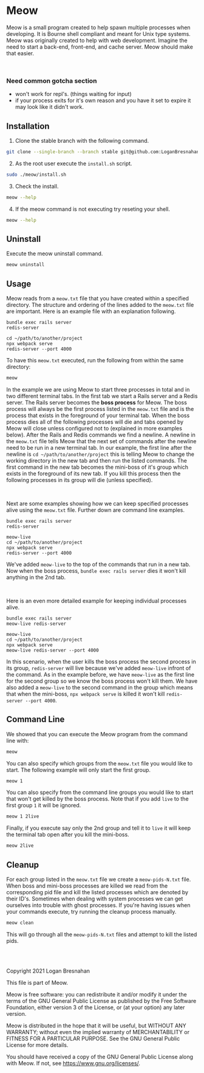 # Meow
Meow is a small program created to help spawn multiple processes when developing. It is Bourne shell compliant and meant for Unix type systems. Meow was originally created to help with web development. Imagine the need to start a back-end, front-end, and cache server. Meow should make that easier.

<br>

### Need common gotcha section
- won't work for repl's. (things waiting for input)
- if your process exits for it's own reason and you have it set to expire it may look like it didn't work.

## Installation
1. Clone the stable branch with the following command.

```sh
git clone --single-branch --branch stable git@github.com:LoganBresnahan/meow.git
```

2. As the root user execute the `install.sh` script.

```sh
sudo ./meow/install.sh
```

3. Check the install.

```sh
meow --help
```

4. If the meow command is not executing try reseting your shell.

```sh
meow --help
```

## Uninstall
Execute the meow uninstall command.

```sh
meow uninstall
```

## Usage
Meow reads from a `meow.txt` file that you have created within a specified directory. The structure and ordering of the lines added to the `meow.txt` file are important. Here is an example file with an explanation following.

```
bundle exec rails server
redis-server

cd ~/path/to/another/project
npx webpack serve
redis-server --port 4000
```

To have this `meow.txt` executed, run the following from within the same directory:

```sh
meow
```

In the example we are using Meow to start three processes in total and in two different terminal tabs. In the first tab we start a Rails server and a Redis server. The Rails server becomes the **boss process** for Meow. The boss process will always be the first process listed in the `meow.txt` file and is the process that exists in the foreground of your terminal tab. When the boss process dies all of the following processes will die and tabs opened by Meow will close unless configured not to (explained in more examples below). After the Rails and Redis commands we find a newline. A newline in the `meow.txt` file tells Meow that the next set of commands after the newline need to be run in a new terminal tab. In our example, the first line after the newline is `cd ~/path/to/another/project` this is telling Meow to change the working directory in the new tab and then run the listed commands. The first command in the new tab becomes the mini-boss of it's group which exists in the foreground of its new tab. If you kill this process then the following processes in its group will die (unless specified).

<br>

Next are some examples showing how we can keep specified processes alive using the `meow.txt` file. Further down are command line examples.

```
bundle exec rails server
redis-server

meow-live
cd ~/path/to/another/project
npx webpack serve
redis-server --port 4000
```
We've added `meow-live` to the top of the commands that run in a new tab. Now when the boss process, `bundle exec rails server` dies it won't kill anything in the 2nd tab.

<br>

Here is an even more detailed example for keeping individual processes alive.

```
bundle exec rails server
meow-live redis-server

meow-live
cd ~/path/to/another/project
npx webpack serve
meow-live redis-server --port 4000
```

In this scenario, when the user kills the boss process the second process in its group, `redis-server` will live because we've added `meow-live` infront of the command. As in the example before, we have `meow-live` as the first line for the second group so we know the boss process won't kill them. We have also added a `meow-live` to the second command in the group which means that when the mini-boss, `npx webpack serve` is killed it won't kill `redis-server --port 4000`.

## Command Line

We showed that you can execute the Meow program from the command line with:

```sh
meow
```

You can also specify which groups from the `meow.txt` file you would like to start. The following example will only start the first group.

```sh
meow 1
```

You can also specify from the command line groups you would like to start that won't get killed by the boss process. Note that if you add `live` to the first group `1` it will be ignored.

```sh
meow 1 2live
```

Finally, if you execute say only the 2nd group and tell it to `live` it will keep the terminal tab open after you kill the mini-boss.

```sh
meow 2live
```

## Cleanup

For each group listed in the `meow.txt` file we create a `meow-pids-N.txt` file. When boss and mini-boss processes are killed we read from the corresponding pid file and kill the listed processes which are denoted by their ID's. Sometimes when dealing with system processes we can get ourselves into trouble with ghost processes. If you're having issues when your commands execute, try running the cleanup process manually.

```sh
meow clean
```

This will go through all the `meow-pids-N.txt` files and attempt to kill the listed pids.

<br>
<br>

Copyright 2021 Logan Bresnahan

This file is part of Meow.

Meow is free software: you can redistribute it and/or modify
it under the terms of the GNU General Public License as published by
the Free Software Foundation, either version 3 of the License, or
(at your option) any later version.

Meow is distributed in the hope that it will be useful,
but WITHOUT ANY WARRANTY; without even the implied warranty of
MERCHANTABILITY or FITNESS FOR A PARTICULAR PURPOSE. See the
GNU General Public License for more details.

You should have received a copy of the GNU General Public License
along with Meow. If not, see <https://www.gnu.org/licenses/>.
